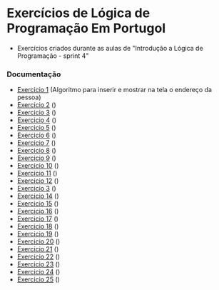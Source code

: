 
# Exercícios de Lógica de Programação Em Portugol


- Exercícios criados durante as aulas de "Introdução a Lógica de Programação - sprint 4"
###


 ### Documentação

- [Exercicio 1](./exercicios-logicas-de-programacao/exercicio-1.txt) (Algoritmo para inserir e mostrar na tela o endereço da pessoa)
- [Exercicio 2](./main/exercicios-logicas-de-programacao/exercicio-2.txt) ()
- [Exercicio 3](./exercicios-logicas-de-programcao/exercicio-3.txt) ()
- [Exercicio 4](https://link-da-documentação) ()
- [Exercicio 5](https://link-da-documentação) ()
- [Exercicio 6](https://link-da-documentação) ()
- [Exercicio 7](https://link-da-documentação) ()
- [Exercicio 8](https://link-da-documentação) ()
- [Exercicio 9](https://link-da-documentação) ()
- [Exercicio 10](https://link-da-documentação) ()
- [Exercicio 11](https://link-da-documentação) ()
- [Exercicio 12](https://link-da-documentação) ()
- [Exercicio 3](https://link-da-documentação) ()
- [Exercicio 14](https://link-da-documentação) ()
- [Exercicio 15](https://link-da-documentação) ()
- [Exercicio 16](https://link-da-documentação) ()
- [Exercicio 17](https://link-da-documentação) ()
- [Exercicio 18](https://link-da-documentação) ()
- [Exercicio 19](https://link-da-documentação) ()
- [Exercicio 20](https://link-da-documentação) ()
- [Exercicio 21](https://link-da-documentação) ()
- [Exercicio 22](https://link-da-documentação) ()
- [Exercicio 23](https://link-da-documentação) ()
- [Exercicio 24](https://link-da-documentação) ()
- [Exercicio 25](https://link-da-documentação) ()

